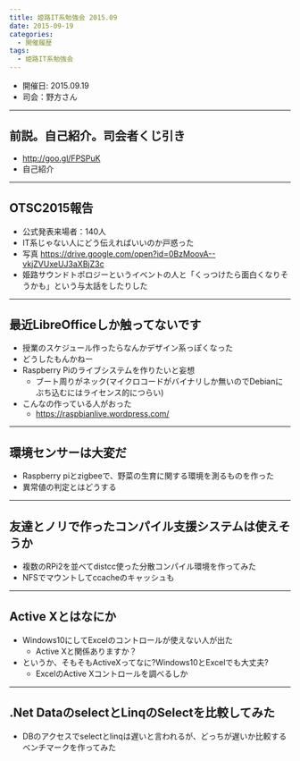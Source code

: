 ```yaml
---
title: 姫路IT系勉強会 2015.09
date: 2015-09-19
categories:
  - 開催履歴
tags:
  - 姫路IT系勉強会
---
```


* 開催日: 2015.09.19
* 司会：野方さん

----------

## 前説。自己紹介。司会者くじ引き

* http://goo.gl/FPSPuK
* 自己紹介

----------

## OTSC2015報告

* 公式発表来場者：140人
* IT系じゃない人にどう伝えればいいのか戸惑った
* 写真 https://drive.google.com/open?id=0BzMoovA--vkjZVUxeUJ3aXBjZ3c
* 姫路サウンドトポロジーというイベントの人と「くっつけたら面白くなりそうかも」という与太話をしたりした

----------

## 最近LibreOfficeしか触ってないです

* 授業のスケジュール作ったらなんかデザイン系っぽくなった
* どうしたもんかねー
* Raspberry Piのライブシステムを作りたいと妄想
  * ブート周りがネック(マイクロコードがバイナリしか無いのでDebianにぶち込むにはライセンス的につらい)
* こんなの作っている人がおった
  * https://raspbianlive.wordpress.com/

----------

## 環境センサーは大変だ

* Raspberry piとzigbeeで、野菜の生育に関する環境を測るものを作った
* 異常値の判定とはどうする

----------

## 友達とノリで作ったコンパイル支援システムは使えそうか

* 複数のRPi2を並べてdistcc使った分散コンパイル環境を作ってみた
* NFSでマウントしてccacheのキャッシュも

----------

## Active Xとはなにか

* Windows10にしてExcelのコントロールが使えない人が出た
  * Active Xと関係ありますか？
* というか、そもそもActiveXってなに?Windows10とExcelでも大丈夫?
  * ExcelのActive Xコントロールを調べるしか

----------

## .Net DataのselectとLinqのSelectを比較してみた

* DBのアクセスでselectとlinqは遅いと言われるが、どっちが遅いか比較するベンチマークを作ってみた
